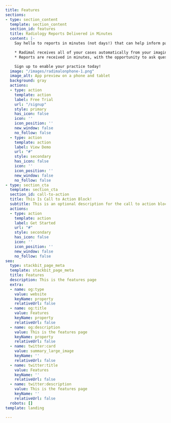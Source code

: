 ```yaml
---
title: Features
sections:
- type: section_content
  template: section_content
  section_id: features
  title: Radiology Reports Delivered in Minutes
  content: |-
    Say hello to reports in minutes (not days!) that can help inform patient treatment for Vets of all experience levels. If it looks normal to you, you'll know in minutes if it looks normal to Radimal too. If the patient needs treatment immediately, you'll have extra insights for that just as quickly.

    * Radimal receives all of your cases automatically from your imaging station
    * Reports are received in minutes, with the opportunity to ask questions from an attending DAVCM

    Sign up to enable your practice today!
  image: "/images/radimalonphone-1.png"
  image_alt: App preview on a phone and tablet
  background: gray
  actions:
  - type: action
    template: action
    label: Free Trial
    url: "/signup"
    style: primary
    has_icon: false
    icon: ''
    icon_position: ''
    new_window: false
    no_follow: false
  - type: action
    template: action
    label: View Demo
    url: "#"
    style: secondary
    has_icon: false
    icon: ''
    icon_position: ''
    new_window: false
    no_follow: false
- type: section_cta
  template: section_cta
  section_id: call-to-action
  title: This Is Call to Action Block!
  subtitle: This is an optional description for the call to action block.
  actions:
  - type: action
    template: action
    label: Get Started
    url: "#"
    style: secondary
    has_icon: false
    icon: ''
    icon_position: ''
    new_window: false
    no_follow: false
seo:
  type: stackbit_page_meta
  template: stackbit_page_meta
  title: Features
  description: This is the features page
  extra:
  - name: og:type
    value: website
    keyName: property
    relativeUrl: false
  - name: og:title
    value: Features
    keyName: property
    relativeUrl: false
  - name: og:description
    value: This is the features page
    keyName: property
    relativeUrl: false
  - name: twitter:card
    value: summary_large_image
    keyName: ''
    relativeUrl: false
  - name: twitter:title
    value: Features
    keyName: ''
    relativeUrl: false
  - name: twitter:description
    value: This is the features page
    keyName: ''
    relativeUrl: false
  robots: []
template: landing

---
```

